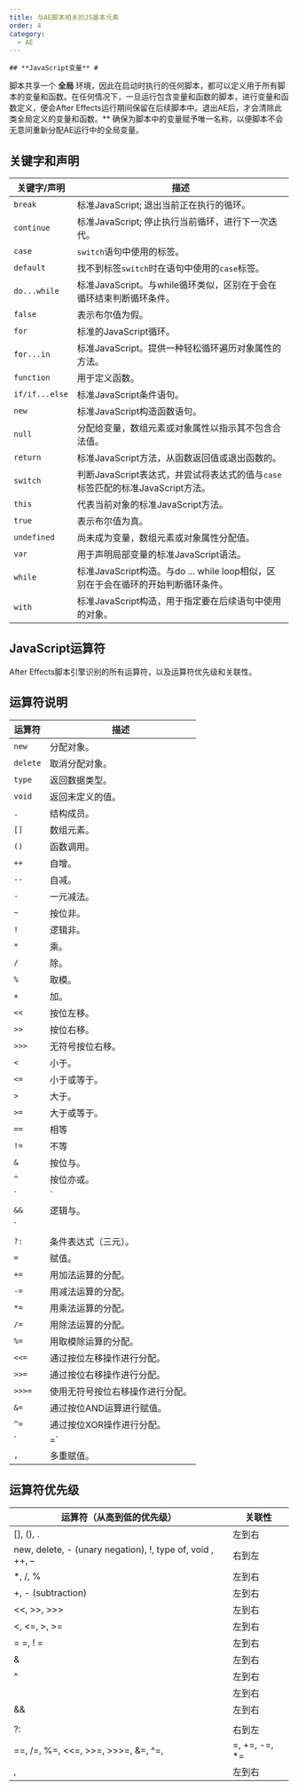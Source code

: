 ```yaml
---
title: 与AE脚本相关的JS基本元素
order: 4
category:
  - AE
---
```

    ## **JavaScript变量** #

脚本共享一个 **全局**
环境，因此在启动时执行的任何脚本，都可以定义用于所有脚本的变量和函数。在任何情况下，一旦运行包含变量和函数的脚本，进行变量和函数定义，便会After
Effects运行期间保留在后续脚本中。退出AE后，才会清除此类全局定义的变量和函数。**
确保为脚本中的变量赋予唯一名称，以便脚本不会无意间重新分配AE运行中的全局变量。

## 关键字和声明 #

关键字/声明 | 描述  
---|---  
`break` | 标准JavaScript; 退出当前正在执行的循环。  
`continue` | 标准JavaScript; 停止执行当前循环，进行下一次迭代。  
`case` | `switch`语句中使用的标签。  
`default` | 找不到标签`switch`时在语句中使用的`case`标签。  
`do...while` | 标准JavaScript。与while循环类似，区别在于会在循环结束判断循环条件。  
`false` | 表示布尔值为假。  
`for` | 标准的JavaScript循环。  
`for...in` | 标准JavaScript。提供一种轻松循环遍历对象属性的方法。  
`function` | 用于定义函数。  
`if/if...else` | 标准JavaScript条件语句。  
`new` | 标准JavaScript构造函数语句。  
`null` | 分配给变量，数组元素或对象属性以指示其不包含合法值。  
`return` | 标准JavaScript方法，从函数返回值或退出函数的。  
`switch` | 判断JavaScript表达式，并尝试将表达式的值与`case`标签匹配的标准JavaScript方法。  
`this` | 代表当前对象的标准JavaScript方法。  
`true` | 表示布尔值为真。  
`undefined` | 尚未成为变量，数组元素或对象属性分配值。  
`var` | 用于声明局部变量的标准JavaScript语法。  
`while` | 标准JavaScript构造。与do ... while loop相似，区别在于会在循环的开始判断循环条件。  
`with` | 标准JavaScript构造，用于指定要在后续语句中使用的对象。  
  
## **JavaScript运算符** #

After Effects脚本引擎识别的所有运算符，以及运算符优先级和关联性。

## 运算符说明 #

运算符 | 描述  
---|---  
`new` | 分配对象。  
`delete` | 取消分配对象。  
`type` | 返回数据类型。  
`void` | 返回未定义的值。  
`.` | 结构成员。  
`[]` | 数组元素。  
`()` | 函数调用。  
`++` | 自增。  
`--` | 自减。  
`-` | 一元减法。  
`~` | 按位非。  
`!` | 逻辑非。  
`*` | 乘。  
`/` | 除。  
`%` | 取模。  
`+` | 加。  
`<<` | 按位左移。  
`>>` | 按位右移。  
`>>>` | 无符号按位右移。  
`<` | 小于。  
`<=` | 小于或等于。  
`>` | 大于。  
`>=` | 大于或等于。  
`==` | 相等  
`!=` | 不等  
`&` | 按位与。  
`^` | 按位亦或。  
|`|` | 按位或。|
`&&` | 逻辑与。  
|`||` | 逻辑或。|
`?:` | 条件表达式（三元）。  
`=` | 赋值。  
`+=` | 用加法运算的分配。  
`-=` | 用减法运算的分配。  
`*=` | 用乘法运算的分配。  
`/=` | 用除法运算的分配。  
`%=` | 用取模除运算的分配。  
`<<=` | 通过按位左移操作进行分配。  
`>>=` | 通过按位右移操作进行分配。  
`>>>=` | 使用无符号按位右移操作进行分配。  
`&=` | 通过按位AND运算进行赋值。  
`^=` | 通过按位XOR操作进行分配。  
|`|=` | 通过按位或运算进行分配。|
`,` | 多重赋值。  
  
## 运算符优先级 #

运算符（从高到低的优先级） | 关联性  
---|---  
[], (), . | 左到右  
new, delete, - (unary negation), !, type of, void , ++, – | 右到左  
*, /, % | 左到右  
+, - (subtraction) | 左到右  
<<, >>, >>> | 左到右  
<, <=, >, >= | 左到右  
= =, ! = | 左到右  
& | 左到右  
^ | 左到右  
| | 左到右  
&& | 左到右  
||| | 左到右|
?: | 右到左  
|==, /=, %=, <<=, >>=, >>>=, &=, ^=, |=, +=, -=, *= | 右到左|
, | 左到右

